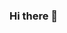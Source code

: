 ### Hi there 👋

<!--
**cuongdng/cuongdng** is a ✨ _special_ ✨ repository because its `README.md` (this file) appears on your GitHub profile.

Here are some ideas to get you started:
[![My Awesome Stats](https://awesome-github-stats.azurewebsites.net/user-stats/cuongdng?cardType=github&theme=tokyonight&Border=58DD86)](https://git.io/awesome-stats-card)

- 🔭 I’m currently working on ...
- 🌱 I’m currently learning ...
- 👯 I’m looking to collaborate on ...
- 🤔 I’m looking for help with ...
- 💬 Ask me about ...
- 📫 How to reach me: ...
- 😄 Pronouns: ...
- ⚡ Fun fact: ...
-->
